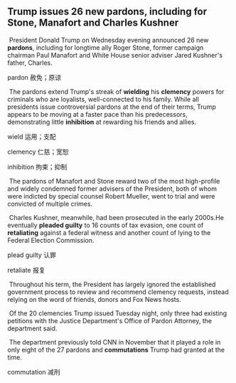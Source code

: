 ## Trump issues 26 new pardons, including for Stone, Manafort and Charles Kushner

​		President Donald Trump on Wednesday evening announced 26 new **pardons**, including for longtime ally Roger Stone, former campaign chairman Paul Manafort and White House senior adviser Jared Kushner's father, Charles.

pardon  赦免；原谅

​		The pardons extend Trump's streak of **wielding** his **clemency** powers for criminals who are loyalists, well-connected to his family. While all presidents issue controversial pardons at the end of their terms, Trump appears to be moving at a faster pace than his predecessors, demonstrating little **inhibition** at rewarding his friends and allies.

wield  运用；支配

clemency  仁慈；宽恕

inhibition  拘束；抑制

​		The pardons of Manafort and Stone reward two of the most high-profile and widely condemned former advisers of the President, both of whom were indicted by special counsel Robert Mueller, went to trial and were convicted of multiple crimes.

​		Charles Kushner, meanwhile, had been prosecuted in the early 2000s.He eventually **pleaded guilty** to 16 counts of tax evasion, one count of **retaliating** against a federal witness and another count of lying to the Federal Election Commission.

plead guilty  认罪

retaliate  报复

​		Throughout his term, the President has largely ignored the established government process to review and recommend clemency requests, instead relying on the word of friends, donors and Fox News hosts.

​		Of the 20 clemencies Trump issued Tuesday night, only three had existing petitions with the Justice Department's Office of Pardon Attorney, the department said.

​		The department previously told CNN in November that it played a role in only eight of the 27 pardons and **commutations** Trump had granted at the time.

commutation  减刑